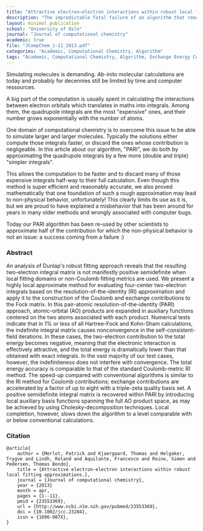 ```yaml
---
title: "Attractive electron–electron interactions within robust local fitting approximations"
description: "The impredictable fatal failure of an algorithm that remarkably reduces the complexity and speed-up of many-body methods in simulating molecular systems, ... which gives precious insight on many standard methods!"
layout: minimal_publication
school: "University of Oslo"
journal: "Journal of computational chemistry"
academic: true
file: "JCompChem_1-11_2013.pdf"
categories: "Academic, Computational Chemistry, Algorithm"
tags: "Academic, Computational Chemistry, Algorithm, Exchange Energy Contribution, Coulomb Energy Contribution"
---
```



Simulating molecules is demanding. *Ab-inito* molecular calculations are today and probably for decennies still be limited by time and computer ressources.

A big part of the computation is usually spent in calculating the interactions between electron orbitals which translates in maths into integrals. Among them, the quadrupole integrals are the most "expensive" ones, and their number grows exponentially with the number of atoms.

One domain of computational chemistry is to overcome this issue to be able to simulate larger and larger molecules. Typically the solutions either compute those integrals faster, or discard the ones whose contribution is negligeable. In this article about our algorithm, "PARI", we do both by approximating the quadrupole integrals by a few more (double and triple) "simpler integrals".

This allows the computation to be faster and to discard many of those expensive integrals half-way to their full calculation. Even though this method is super efficient and reasonably accurate, we also proved mathematically that one foundation of such a rough approximation may lead to non-physical behavior, unfortunately! This clearly limits its use as it is, but we are proud to have explained a misbehavior that has been around for years in many older methods and wrongly associated with computer bugs. 

Today our PARI algorithm has been re-used by other scientists to approximate half of the contribution for which the non-physical behavior is not an issue: a success coming from a failure :) 



### Abstract

An analysis of Dunlap's robust fitting approach reveals that the resulting two-electron integral matrix is not manifestly positive semidefinite when local fitting domains or non-Coulomb fitting metrics are used. We present a highly local approximate method for evaluating four-center two-electron integrals based on the resolution-of-the-identity (RI) approximation and apply it to the construction of the Coulomb and exchange contributions to the Fock matrix. In this pair-atomic resolution-of-the-identity (PARI) approach, atomic-orbital (AO) products are expanded in auxiliary functions centered on the two atoms associated with each product. Numerical tests indicate that in 1\% or less of all Hartree-Fock and Kohn-Sham calculations, the indefinite integral matrix causes nonconvergence in the self-consistent-field iterations. In these cases, the two-electron contribution to the total energy becomes negative, meaning that the electronic interaction is effectively attractive, and the total energy is dramatically lower than that obtained with exact integrals. In the vast majority of our test cases, however, the indefiniteness does not interfere with convergence. The total energy accuracy is comparable to that of the standard Coulomb-metric RI method. The speed-up compared with conventional algorithms is similar to the RI method for Coulomb contributions; exchange contributions are accelerated by a factor of up to eight with a triple-zeta quality basis set. A positive semidefinite integral matrix is recovered within PARI by introducing local auxiliary basis functions spanning the full AO product space, as may be achieved by using Cholesky-decomposition techniques. Local completion, however, slows down the algorithm to a level comparable with or below conventional calculations.

### Citation

    @article{
        author = {Merlot, Patrick and Kjaergaard, Thomas and Helgaker, Trygve and Lindh, Roland and Aquilante, Francesco and Reine, Simen and Pedersen, Thomas Bondo},
        title = {Attractive electron-electron interactions within robust local fitting approximations.},
        journal = {Journal of computational chemistry},
        year = {2013}
        month = apr,
        pages = {1--11},
        pmid = {23553369},
        url = {http://www.ncbi.nlm.nih.gov/pubmed/23553369},
        doi = {10.1002/jcc.23284},
        issn = {1096-987X},
    }

